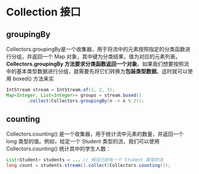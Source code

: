 # Collection 接口

## groupingBy

Collectors.groupingBy是一个收集器，用于将流中的元素按照指定的分类函数进行分组，并返回一个 Map 对象，其中键为分类结果，值为对应的元素列表。**Collectors.groupingBy 方法要求分类函数返回一个对象**。如果我们想要按照流中的基本类型数据进行分组，就需要先将它们转换为**包装类型数据**。这时就可以使用 boxed() 方法来实

```java
IntStream stream = IntStream.of(1, 2, 3);
Map<Integer, List<Integer>> groups = stream.boxed()
        .collect(Collectors.groupingBy(n -> n % 2));
```

## counting

Collectors.counting() 是一个收集器，用于统计流中元素的数量，并返回一个 long 类型的值。例如，给定一个 Student 类型的流，我们可以使用 Collectors.counting() 统计其中的学生人数：

```java
List<Student> students = ... // 假设已经有一个 Student 类型的流
long count = students.stream().collect(Collectors.counting());
```
